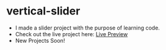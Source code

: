 # vertical-slider

- I made a slider project with the purpose of learning code.
- Check out the live project here: <a href="https://vibrant-slider-danielphp.netlify.app/">Live Preview</a>
- New Projects Soon!
